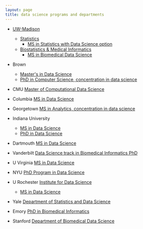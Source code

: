 ```yaml
---
layout: page
title: data science programs and departments
---
```


- [UW-Madison](https://wisc.edu)
  - [Statistics](http://stat.wisc.edu)
    - [MS in Statistics with Data Science option](http://www.stat.wisc.edu/ms-degree-data-science-option-ms-ds)
  - [Biostatistics & Medical Informatics](https://biostat.wisc.edu)
    - [MS in Biomedical Data Science](https://www.biostat.wisc.edu/content/ms_program_in_biomedical_data_science)

- Brown
  - [Master's in Data Science](https://www.brown.edu/initiatives/data-science/academic-programs/apply)
  - [PhD in Computer Science, concentration in data science](>)

- CMU [Master of Computational Data Science](http://mcds.cs.cmu.edu/)

- Columbia [MS in Data Science](http://datascience.columbia.edu/master-of-science-in-data-science)

- Georgetown [MS in Analytics, concentration in data science](https://analytics.georgetown.edu/#_ga=1.189452782.433741256.1492737217)

- Indiana University
  - [MS in Data Science](http://www.soic.indiana.edu/graduate/degrees/data-science/graduate/index.html)
  - [PhD in Data Science](https://soic.iupui.edu/hcc/graduate/data-science-phd/)

- Dartmouth
  [MS in Data Science](http://www.umassd.edu/datascience/masterofscience/)

- Vanderbilt [Data Science track in Biomedical Informatics PhD](https://medschool.vanderbilt.edu/dbmi/curriculum-overview-data-science-track-bmi-phd-program)

- U Virginia [MS in Data Science](http://dsi.virginia.edu/academics)

- NYU [PhD Program in Data Science](http://cds.nyu.edu/phd-program/)

- U Rochester [Institute for Data Science](http://www.sas.rochester.edu/dsc/)
  - [MS in Data Science](http://www.sas.rochester.edu/dsc/)

- Yale [Department of Statistics and Data Science](http://statistics.yale.edu/academics/graduate-programs)

- Emory [PhD in Biomedical Informatics](http://www.bmi.emory.edu/Education)

- Stanford [Department of Biomedical Data Science](http://med.stanford.edu/dbds.html)
